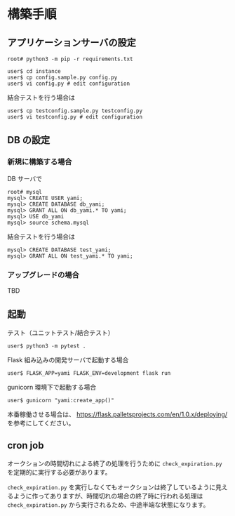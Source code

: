 # 構築手順

## アプリケーションサーバの設定

```
root# python3 -m pip -r requirements.txt
```

```
user$ cd instance
user$ cp config.sample.py config.py
user$ vi config.py # edit configuration
```

結合テストを行う場合は

```
user$ cp testconfig.sample.py testconfig.py
user$ vi testconfig.py # edit configuration
```

## DB の設定

### 新規に構築する場合

DB サーバで

```
root# mysql
mysql> CREATE USER yami;
mysql> CREATE DATABASE db_yami;
mysql> GRANT ALL ON db_yami.* TO yami;
mysql> USE db_yami
mysql> source schema.mysql
```

結合テストを行う場合は

```
mysql> CREATE DATABASE test_yami;
mysql> GRANT ALL ON test_yami.* TO yami;
```

### アップグレードの場合

TBD

## 起動

テスト（ユニットテスト/結合テスト）

```
user$ python3 -m pytest .
```

Flask 組み込みの開発サーバで起動する場合

```
user$ FLASK_APP=yami FLASK_ENV=development flask run
```

gunicorn 環境下で起動する場合

```
user$ gunicorn "yami:create_app()"
```

本番稼働させる場合は、 https://flask.palletsprojects.com/en/1.0.x/deploying/ を参考にしてください。

## cron job

オークションの時間切れによる終了の処理を行うために `check_expiration.py` を定期的に実行する必要があります。

`check_expiration.py` を実行しなくてもオークションは終了しているように見えるように作ってありますが、時間切れの場合の終了時に行われる処理は `check_expiration.py` から実行されるため、中途半端な状態になります。
